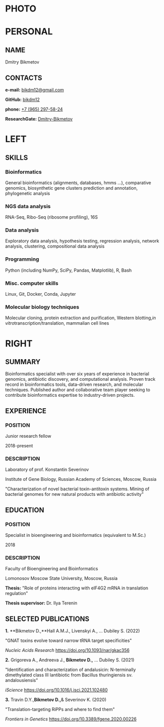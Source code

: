 # PHOTO

# PERSONAL

## NAME

Dmitry Bikmetov

## CONTACTS

<i class="fa-solid fa-envelope-square"></i> **e-mail:** [bikdm12@gmail.com](mailto:bikdm12@gmail.com "e-mail: bikdm12@gmail.com")

<i class="fa-brands fa-github-square"></i> **GitHub:** [bikdm12](https://github.com/bikdm12 "Github: bikdm12")

<i class="fa-solid fa-phone-square"></i> **phone:** [+7 (965) 297-58-24](tel:+79652975824 "phone: +79652975824")

<i class="ai ai-researchgate-square"></i> **ResearchGate:** [Dmitry-Bikmetov](https://www.researchgate.net/profile/Dmitry-Bikmetov "ReasearchGate: Dmitry-Bikmetov")

# LEFT

## SKILLS

### Bioinformatics

General bioinformatics (alignments, databases, hmms …), comparative genomics, biosynthetic gene clusters prediction and annotation, phylogenetic analysis

### NGS data analysis

RNA-Seq, Ribo-Seq (ribosome profiling), 16S

### Data analysis

Exploratory data analysis, hypothesis testing, regression analysis, network analysis, clustering, compositional data analysis

### Programming

Python (including NumPy, SciPy, Pandas, Matplotlib), R, Bash

### Misc. computer skills

Linux, Git, Docker, Conda, Jupyter

### Molecular biology techniques

Molecular cloning, protein extraction and purification, Western blotting,*in vitro*transcription/translation, mammalian cell lines

# RIGHT

## SUMMARY

Bioinformatics specialist with over six years of experience in bacterial genomics, antibiotic discovery, and computational analysis. Proven track record in bioinformatics tools, data-driven research, and molecular techniques. Published author and collaborative team player seeking to contribute bioinformatics expertise to industry-driven projects.

## EXPERIENCE

### POSITION

Junior research fellow

2018-present

### DESCRIPTION  

Laboratory of prof. Konstantin Severinov

Institute of Gene Biology, Russian Academy of Sciences, Moscow, Russia

"Characterization of novel bacterial toxin-antitoxin systems.
Mining of bacterial genomes for new natural products with antibiotic activity"

## EDUCATION

### POSITION

Specialist in bioengineering and bioinformatics (equivalent to M.Sc.)

2018

### DESCRIPTION

Faculty of Bioengineering and Bioinformatics

Lomonosov Moscow State University, Moscow, Russia

**Thesis:** "Role of proteins interacting with eIF4G2 mRNA in translation regulation"

**Thesis supervisor:** Dr. Ilya Terenin

## SELECTED PUBLICATIONS

**1.** **Bikmetov D.,**Hall A.M.J., Livenskyi A., … Dubiley S. (2022)

"GNAT toxins evolve toward narrow tRNA target specificities"

*Nucleic Acids Research* <https://doi.org/10.1093/nar/gkac356>

**2.** Grigoreva A., Andreeva J., **Bikmetov D.,** … Dubiley S. (2021)

"Identification and characterization of andalusicin: N-terminally dimethylated class III lantibiotic from Bacillus thuringiensis sv. andalousiensis"

*iScience* <https://doi.org/10.1016/j.isci.2021.102480>

**3.** Travin D.Y.,**Bikmetov D.,**& Severinov K. (2020)

"Translation-targeting RiPPs and where to find them"

*Frontiers in Genetics* <https://doi.org/10.3389/fgene.2020.00226>